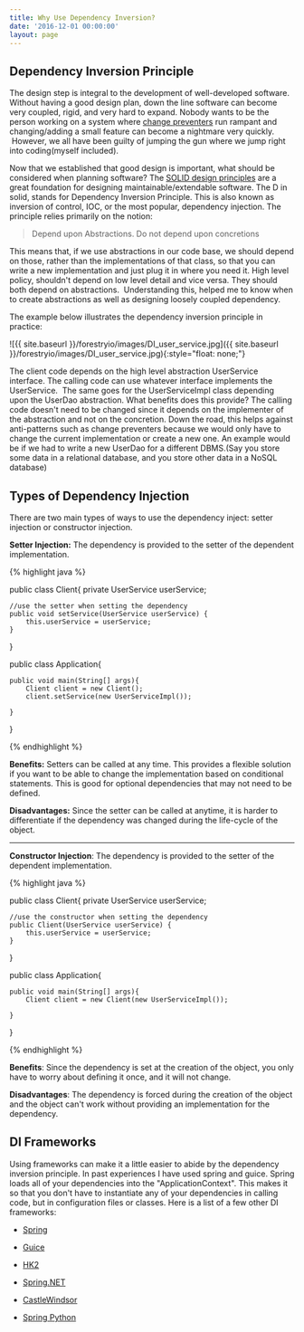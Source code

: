 ```yaml
---
title: Why Use Dependency Inversion?
date: '2016-12-01 00:00:00'
layout: page
---
```

## Dependency Inversion Principle

The design step is integral to the development of well-developed software. Without having a good design plan, down the line software can become very coupled, rigid, and very hard to expand. Nobody wants to be the person working on a system where [change preventers](https://sourcemaking.com/refactoring/smells/change-preventers) run rampant and changing/adding a small feature can become a nightmare very quickly.  However, we all have been guilty of jumping the gun where we jump right into coding(myself included).

Now that we established that good design is important, what should be considered when planning software? The [SOLID design principles](https://en.wikipedia.org/wiki/SOLID_(object-oriented_design)) are a great foundation for designing maintainable/extendable software. The D in solid, stands for Dependency Inversion Principle. This is also known as inversion of control, IOC, or the most popular, dependency injection. The principle relies primarily on the notion:

> Depend upon Abstractions. Do not depend upon concretions

This means that, if we use abstractions in our code base, we should depend on those, rather than the implementations of that class, so that you can write a new implementation and just plug it in where you need it. High level policy, shouldn't depend on low level detail and vice versa. They should both depend on abstractions.  Understanding this, helped me to know when to create abstractions as well as designing loosely coupled dependency.

The example below illustrates the dependency inversion principle in practice:

![{{ site.baseurl }}/forestryio/images/DI_user_service.jpg]({{ site.baseurl }}/forestryio/images/DI_user_service.jpg){:style="float: none;"}

The client code depends on the high level abstraction UserService interface. The calling code can use whatever interface implements the UserService.  The same goes for the UserServiceImpl class depending upon the UserDao abstraction. What benefits does this provide? The calling code doesn't need to be changed since it depends on the implementer of the abstraction and not on the concretion. Down the road, this helps against anti-patterns such as change preventers because we would only have to change the current implementation or create a new one. An example would be if we had to write a new UserDao for a different DBMS.(Say you store some data in a relational database, and you store other data in a NoSQL database)

## Types of Dependency Injection

There are two main types of ways to use the dependency inject: setter injection or constructor injection.

**Setter Injection:** The dependency is provided to the setter of the dependent implementation.

{% highlight java %}

public class Client{ private UserService userService;

    //use the setter when setting the dependency
    public void setService(UserService userService) {
    	this.userService = userService;
    }

}

public class Application{

    public void main(String[] args){
    	Client client = new Client();
    	client.setService(new UserServiceImpl());

    }

}

{% endhighlight %}

**Benefits:** Setters can be called at any time. This provides a flexible solution if you want to be able to change the implementation based on conditional statements. This is good for optional dependencies that may not need to be defined.

**Disadvantages:** Since the setter can be called at anytime, it is harder to differentiate if the dependency was changed during the life-cycle of the object.

* * *

**Constructor Injection**: The dependency is provided to the setter of the dependent implementation.

{% highlight java %}

public class Client{ private UserService userService;

    //use the constructor when setting the dependency
    public Client(UserService userService) {
    	this.userService = userService;
    }

}

public class Application{

    public void main(String[] args){
    	Client client = new Client(new UserServiceImpl());

    }

}

{% endhighlight %}

**Benefits**: Since the dependency is set at the creation of the object, you only have to worry about defining it once, and it will not change.

**Disadvantages**: The dependency is forced during the creation of the object and the object can't work without providing an implementation for the dependency.

## DI Frameworks

Using frameworks can make it a little easier to abide by the dependency inversion principle. In past experiences I have used spring and guice. Spring loads all of your dependencies into the "ApplicationContext". This makes it so that you don't have to instantiate any of your dependencies in calling code, but in configuration files or classes. Here is a list of a few other DI frameworks:

*   [Spring](https://projects.spring.io/spring-framework/)

*   [Guice](https://github.com/google/guice/wiki/Motivation)

*   [HK2](https://hk2.java.net/2.5.0-b30/)

*   [Spring.NET](http://springframework.net/)

*   [CastleWindsor](http://www.castleproject.org/projects/windsor/)

*   [Spring Python](http://springpython.webfactional.com/)